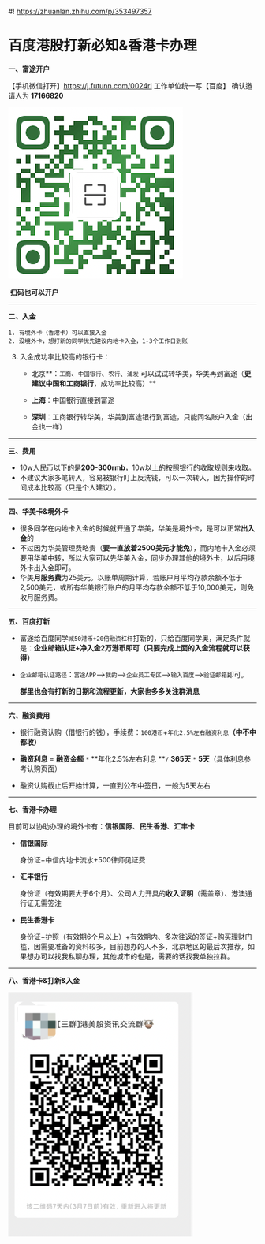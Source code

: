 #! https://zhuanlan.zhihu.com/p/353497357
# 百度港股打新必知&香港卡办理



**一、富途开户**

【手机微信打开】https://j.futunn.com/0024ri 工作单位统一写【百度】 确认邀请人为 **17166820**

![image-20210228115016114](assets/image-20210228115016114.png)

​																				**扫码也可以开户**

*****

**二、入金**

 	1. 有境外卡（香港卡）可以直接入金
 	2. 没境外卡，想打新的同学优先建议内地卡入金，1-3个工作日到账

 3. 入金成功率比较高的银行卡：

    * 北京**：`工商`、`中国银行`、`农行`、`浦发` 可以试试转华美，华美再到富途（**更建议中国和工商银行**，成功率比较高）**

    * **上海**：中国银行直接到富途

    * **深圳**：工商银行转华美，华美到富途银行到富途，只能同名账户入金（出金也一样）

******

**三、费用**

* 10w人民币以下的是**200-300rmb**，10w以上的按照银行的收取规则来收取。
* 不建议大家多笔转入，容易被银行盯上反洗钱，可以一次转入，因为操作的时间成本比较高（只是个人建议）。

******

**四、华美卡&境外卡**

* 很多同学在内地卡入金的时候就开通了华美，华美是境外卡，是可以正常**出入金**的
* 不过因为华美管理费略贵（**要一直放着2500美元才能免**），而内地卡入金必须要用华美中转，所以大家可以先华美入金，同步办理其他的境外卡，以后用境外卡出入金即可。
* 华美**月服务费**为25美元。以账单周期计算，若账户月平均存款余额不低于2,500美元，或所有华美银行账户的月平均存款余额不低于10,000美元，则免收月服务费。

******

**五、百度打新**

* 富途给百度同学`减50港币+20倍融资杠杆`打新的，只给百度同学奥，满足条件就是：**企业邮箱认证+净入金2万港币即可（只要完成上面的入金流程就可以获得）**
* `企业邮箱认证路径`：`富途APP`—>`我的`—>`企业员工专区`—>`输入百度`—>`验证邮箱`即可。

  **群里也会有打新的日期和流程更新，大家也多多关注群消息**

******

**六、融资费用**

* 银行融资认购（借银行的钱），手续费：`100港币`+`年化2.5%左右融资利息`**（中不中都收）**

* **融资利息** =  **融资金额**  `*`  **年化2.5%左右利息 **`/` **365天** `*` **5天**（具体利息参考认购页面）

* 融资认购截止后开始计算，一直到公布中签日，一般为5天左右

******

**七、香港卡办理**



目前可以协助办理的境外卡有：**信银国际**、**民生香港**、**汇丰卡**

*  **信银国际**

    身份证+中信内地卡流水+500律师见证费

* **汇丰银行**

    身份证（有效期要大于6个月）、公司人力开具的**收入证明**（需盖章）、港澳通行证无需签注

* **民生香港卡**

    身份证+护照（有效期6个月以上）+有效期内、多次往返的签证+购买理财门槛，因需要准备的资料较多，目前想办的人不多，北京地区的最后次推荐，如果想办可以找我私聊办理，其他城市的也是，需要的话找我单独拉群。

******

**八、香港卡&打新&入金**

![image-20210228114121600](assets/image-20210228114121600.png)
